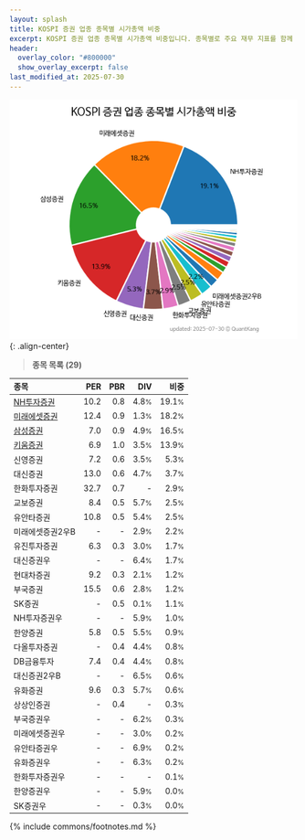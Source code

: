 ```yaml
---
layout: splash
title: KOSPI 증권 업종 종목별 시가총액 비중
excerpt: KOSPI 증권 업종 종목별 시가총액 비중입니다. 종목별로 주요 재무 지표를 함께 표시합니다.
header:
  overlay_color: "#800000"
  show_overlay_excerpt: false
last_modified_at: 2025-07-30
---
```



![KOSPI 증권 업종 종목별 시가총액 비중](/stats/sector/images/kospi_업종_증권_종목.png){: .align-center}


> **종목 목록 (29)**<a id="list"></a>

| **종목** | **PER** | **PBR** | **DIV** | **비중** |
| :------- | ------: | ------: | ------: | -------: |
| [NH투자증권](/005940/) | 10.2 | 0.8 | 4.8<small>%</small> | 19.1<small>%</small> |
| [미래에셋증권](/006800/) | 12.4 | 0.9 | 1.3<small>%</small> | 18.2<small>%</small> |
| [삼성증권](/016360/) | 7.0 | 0.9 | 4.9<small>%</small> | 16.5<small>%</small> |
| [키움증권](/039490/) | 6.9 | 1.0 | 3.5<small>%</small> | 13.9<small>%</small> |
| 신영증권 | 7.2 | 0.6 | 3.5<small>%</small> | 5.3<small>%</small> |
| 대신증권 | 13.0 | 0.6 | 4.7<small>%</small> | 3.7<small>%</small> |
| 한화투자증권 | 32.7 | 0.7 | - | 2.9<small>%</small> |
| 교보증권 | 8.4 | 0.5 | 5.7<small>%</small> | 2.5<small>%</small> |
| 유안타증권 | 10.8 | 0.5 | 5.4<small>%</small> | 2.5<small>%</small> |
| 미래에셋증권2우B | - | - | 2.9<small>%</small> | 2.2<small>%</small> |
| 유진투자증권 | 6.3 | 0.3 | 3.0<small>%</small> | 1.7<small>%</small> |
| 대신증권우 | - | - | 6.4<small>%</small> | 1.7<small>%</small> |
| 현대차증권 | 9.2 | 0.3 | 2.1<small>%</small> | 1.2<small>%</small> |
| 부국증권 | 15.5 | 0.6 | 2.8<small>%</small> | 1.2<small>%</small> |
| SK증권 | - | 0.5 | 0.1<small>%</small> | 1.1<small>%</small> |
| NH투자증권우 | - | - | 5.9<small>%</small> | 1.0<small>%</small> |
| 한양증권 | 5.8 | 0.5 | 5.5<small>%</small> | 0.9<small>%</small> |
| 다올투자증권 | - | 0.4 | 4.4<small>%</small> | 0.8<small>%</small> |
| DB금융투자 | 7.4 | 0.4 | 4.4<small>%</small> | 0.8<small>%</small> |
| 대신증권2우B | - | - | 6.5<small>%</small> | 0.6<small>%</small> |
| 유화증권 | 9.6 | 0.3 | 5.7<small>%</small> | 0.6<small>%</small> |
| 상상인증권 | - | 0.4 | - | 0.3<small>%</small> |
| 부국증권우 | - | - | 6.2<small>%</small> | 0.3<small>%</small> |
| 미래에셋증권우 | - | - | 3.0<small>%</small> | 0.2<small>%</small> |
| 유안타증권우 | - | - | 6.9<small>%</small> | 0.2<small>%</small> |
| 유화증권우 | - | - | 6.3<small>%</small> | 0.2<small>%</small> |
| 한화투자증권우 | - | - | - | 0.1<small>%</small> |
| 한양증권우 | - | - | 5.9<small>%</small> | 0.0<small>%</small> |
| SK증권우 | - | - | 0.3<small>%</small> | 0.0<small>%</small> |

{% include commons/footnotes.md %}